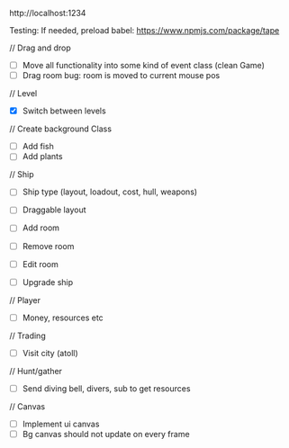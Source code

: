 http://localhost:1234

Testing:
If needed, preload babel: https://www.npmjs.com/package/tape

// Drag and drop
- [ ] Move all functionality into some kind of event class (clean Game)
- [ ] Drag room bug: room is moved to current mouse pos

// Level
- [x] Switch between levels

// Create background Class
- [ ] Add fish
- [ ] Add plants

// Ship 
- [ ] Ship type (layout, loadout, cost, hull, weapons)
- [ ] Draggable layout
- [ ] Add room
- [ ] Remove room
- [ ] Edit room

- [ ] Upgrade ship

// Player
- [ ] Money, resources etc

// Trading
- [ ] Visit city (atoll)

// Hunt/gather
- [ ] Send diving bell, divers, sub to get resources

// Canvas
- [ ] Implement ui canvas
- [ ] Bg canvas should not update on every frame
